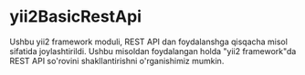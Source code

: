 # yii2BasicRestApi
Ushbu yii2 framework moduli, REST API dan foydalanshga qisqacha misol sifatida joylashtirildi.
Ushbu misoldan foydalangan holda "yii2 framework"da REST API so'rovini shakllantirishni o'rganishimiz mumkin. 
